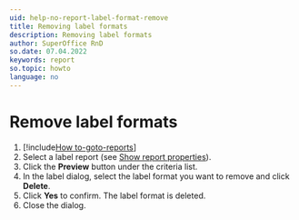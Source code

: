 ```yaml
---
uid: help-no-report-label-format-remove
title: Removing label formats
description: Removing label formats
author: SuperOffice RnD
so.date: 07.04.2022
keywords: report
so.topic: howto
language: no
---
```


# Remove label formats

1. [!include[How to-goto-reports](../includes/goto-reports.md)]
2. Select a label report (see [Show report properties][1]).
3. Click the **Preview** button under the criteria list.
4. In the label dialog, select the label format you want to remove and click **Delete**.
5. Click **Yes** to confirm. The label format is deleted.
6. Close the dialog.

<!-- Referenced links -->
[1]: ../properties.md

<!-- Referenced images -->

